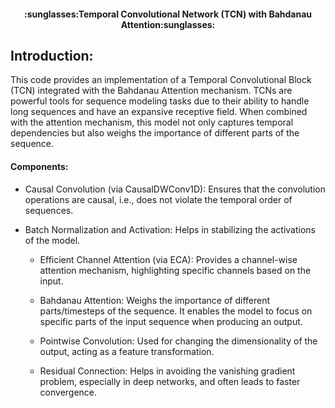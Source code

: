 <h4><center>:sunglasses:Temporal Convolutional Network (TCN) with Bahdanau Attention:sunglasses:</center></h4>

## Introduction:

This code provides an implementation of a Temporal Convolutional Block (TCN) integrated with the Bahdanau Attention mechanism. TCNs are powerful tools for sequence modeling tasks due to their ability to handle long sequences and have an expansive receptive field. When combined with the attention mechanism, this model not only captures temporal dependencies but also weighs the importance of different parts of the sequence.

#### Components:
* Causal Convolution (via CausalDWConv1D):
        Ensures that the convolution operations are causal, i.e., does not violate the temporal order of sequences.

* Batch Normalization and Activation:
        Helps in stabilizing the activations of the model.

     * Efficient Channel Attention (via ECA):
        Provides a channel-wise attention mechanism, highlighting specific channels based on the input.

     * Bahdanau Attention:
        Weighs the importance of different parts/timesteps of the sequence. It enables the model to focus on specific parts of the input sequence when producing an output.

     * Pointwise Convolution:
        Used for changing the dimensionality of the output, acting as a feature transformation.

     *  Residual Connection:
        Helps in avoiding the vanishing gradient problem, especially in deep networks, and often leads to faster convergence.

